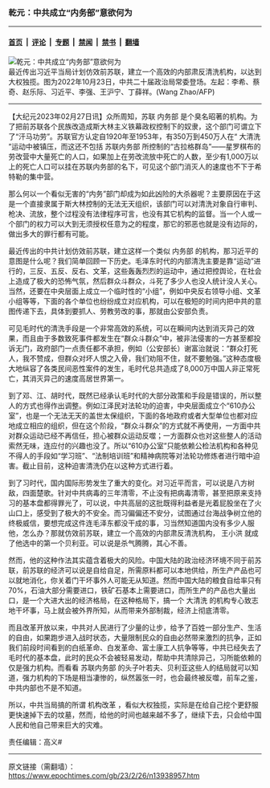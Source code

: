 ### 乾元：中共成立“内务部”意欲何为

---

#### [首页](../../../..?n13938957) &nbsp;|&nbsp; [评论](../../../../../epoch-comment?n13938957) &nbsp;|&nbsp; [专题](../../../../../epoch-special?n13938957) &nbsp;|&nbsp; [禁闻](../../../../../epoch-news?n13938957) &nbsp;|&nbsp; [禁书](../../../../../books?n13938957) &nbsp;|&nbsp; [翻墙](https://github.com/gfw-breaker/nogfw/blob/master/README.md?n13938957)


<div><img alt="乾元：中共成立“内务部”意欲何为" class="attachment-djy_600_400 size-djy_600_400 wp-post-image" src="https://i.epochtimes.com/assets/uploads/2022/10/id13851221-000_32LY2P7_cut-600x400.jpg"/>
<div class="caption">
 最近传出习近平当局计划仿效前苏联，建立一个高效的内部肃反清洗机构，以达到大权独揽。图为2022年10月23日，中共二十届政治局常委登场。左起：李希、蔡奇、赵乐际、习近平、李强、王沪宁、丁薛祥。(Wang Zhao/AFP)
</div></div><hr/><div class="post_content" id="artbody" itemprop="articleBody">
 <!-- article content begin -->
 <p>
  【大纪元2023年02月27日讯】众所周知，苏联
  <ok href="https://www.epochtimes.com/gb/tag/%E5%86%85%E5%8A%A1%E9%83%A8.html">
   内务部
  </ok>
  是个臭名昭著的机构。为了把前苏联各个民族改造成斯大林主义铁幕政权控制下的奴隶，这个部门可谓立下了“汗马功劳”。苏联官方认定自1920年至1953年，有350万到450万人在“
  <ok href="https://www.epochtimes.com/gb/tag/%E5%A4%A7%E6%B8%85%E6%B4%97.html">
   大清洗
  </ok>
  ”运动中被镇压，而这还不包括
  <ok href="https://www.epochtimes.com/gb/tag/%E8%8B%8F%E8%81%94%E5%86%85%E5%8A%A1%E9%83%A8.html">
   苏联内务部
  </ok>
  所控制的“古拉格群岛”——星罗棋布的劳改营中大量死亡的人口，如果加上在劳改流放中死亡的人数，至少有1,000万以上的死亡人口可以挂在苏联内务部的名下，可见这个部门消灭人的速度也不下于希特勒的集中营。
 </p>
 <p>
  那么何以一个看似无害的“内务”部门却成为如此凶险的大杀器呢？主要原因在于这是一个直接隶属于斯大林控制的无法无天组织，该部门可以对清洗对象自行审判、枪决、流放，整个过程没有法律程序可言，也没有其它机构的监督。当一个人或一个部门的权力可以大到无须授权任意为之的程度，那它的邪恶也就是没有边际的，做出多大的罪行都有可能。
 </p>
 <p>
  最近传出的中共计划仿效前苏联，建立这样一个类似
  <ok href="https://www.epochtimes.com/gb/tag/%E5%86%85%E5%8A%A1%E9%83%A8.html">
   内务部
  </ok>
  的机构，那习近平的意图是什么呢？我们简单回顾一下历史。毛泽东时代的内部清洗主要是靠“运动”进行的，三反、五反、反右、文革，这些轰轰烈烈的运动中，通过把控舆论，在社会上造成了极大的恐怖气氛，然后群众斗群众，斗死了多少人也没人统计没人关心。当然，还要在中央层面上成立一个临时性的“小组”，例如中央反右领导小组、文革小组等等，下面的各个单位也纷纷成立对应机构，可以在极短的时间内把中共的意图传递下去，具体到要抓人、劳教劳改的事，那就由公安部负责。
 </p>
 <p>
  可见毛时代的清洗手段是一个非常高效的系统，可以在瞬间内达到消灭异己的效果，而且由于多数致死事件都发生在“群众斗群众”中，被非法侵害的一方甚至都投诉无门，政府部门一点责任都不承担，例如（公安部长）谢富治就说：“群众打死人，我不赞成，但群众对坏人恨之入骨，我们劝阻不住，就不要勉强。”这种态度极大地纵容了各类民间恶性案件的发生，毛时代总共造成了8,000万中国人非正常死亡，其消灭异己的速度高居世界第一。
 </p>
 <p>
  到了邓、江、胡时代，既然已经承认毛时代的大部分政策和手段是错误的，所以整人的方式也得作出调整。例如江泽民对法轮功的迫害，中央层面成立个“610办公室”，也是一个无法无天的盖世太保组织，下面的各地政府或者大型单位也都对应地成立相应的组织，但在这个阶段，“群众斗群众”的方式就不再使用，一方面中共对群众运动已经不再信任，担心被群众运动反噬；一方面群众也对这些整人的活动索然无味，连应付的兴趣也没了。所以“610办公室”只能依赖公检法机构和各种见不得人的手段如“学习班”、“法制培训班”和精神病院等对法轮功修炼者进行暗中迫害。截止目前，这种迫害清洗仍在以这种方式进行着。
 </p>
 <p>
  到了习时代，国内国际形势发生了重大的变化。对习近平而言，可以说是八方树敌，四面楚歌。针对中共病毒的三年清零，不止没有把病毒清零，甚至把原来支持习的基本盘都得罪光了，可以说，中共高层的这批既得利益者是光着屁股坐在了火山口上，感受到了极大的不安全。而习偏偏还不安分，试图通过台海战争树立他的终极威信，要想完成这件连毛泽东都没干成的事，习当然知道国内没有多少人服他，怎么办？那就仿效前苏联，建立一个高效的内部肃反清洗机构，
  <ok href="https://www.epochtimes.com/gb/tag/%E7%8E%8B%E5%B0%8F%E6%B4%AA.html">
   王小洪
  </ok>
  就成了他选中的第一个贝利亚。可以说是杀气腾腾，其心不善。
 </p>
 <p>
  然而，他的这种作法其实蕴含着极大的风险。中国大陆的政治经济环境不同于前苏联，前苏联的经济可以说是自给自足，所需原料都可以本地供给，所生产产品也可以就地消化，你关着门干坏事外人可能无从知道。然而中国大陆的粮食自给率只有70%，石油大部分需要进口，铁矿石基本上需要进口，而所生产的产品也大量出口，是一个大进大出的经济格局，在这种格局下，搞一个
  <ok href="https://www.epochtimes.com/gb/tag/%E5%A4%A7%E6%B8%85%E6%B4%97.html">
   大清洗
  </ok>
  的机构专心致志地干坏事，马上就会被外界所知，从而带来外部制裁，经济上彻底清零。
 </p>
 <p>
  而且改革开放以来，中共对人民进行了少量的让步，给予了百姓一部分生产、生活的自由，如果跑步进入战时状态，大量限制民众的自由必然带来激烈的抗争，正如我们前段时间看到的白纸革命、白发革命、富士康工人抗争等等，中共已经失去了毛时代的基本盘，此时的民众不会被轻易发动，帮助中共清除异己，习所能依赖的仅是强力机构。而看看
  <ok href="https://www.epochtimes.com/gb/tag/%E8%8B%8F%E8%81%94%E5%86%85%E5%8A%A1%E9%83%A8.html">
   苏联内务部
  </ok>
  的头子叶若夫、贝利亚这些人的结局就可以知道，强力机构的下场是相当凄惨的，纵然嚣张一时，也会最终被反噬，前车之鉴，中共内部也不是不知道。
 </p>
 <p>
  所以，中共当局搞的所谓
  <ok href="https://www.epochtimes.com/gb/tag/%E6%9C%BA%E6%9E%84%E6%94%B9%E9%9D%A9.html">
   机构改革
  </ok>
  ，看似大权独揽，实际是在给自己挖个更舒服更快速掉下去的坟墓，然而，给他的时间也越来越不多了，继续下去，只会给中国人民和他自己带来巨大的灾难。
 </p>
 <p>
  责任编辑：高义#
 </p>
 <!-- article content end -->
 <div id="below_article_ad">
 </div>
</div>


---

原文链接（需翻墙）：https://www.epochtimes.com/gb/23/2/26/n13938957.htm